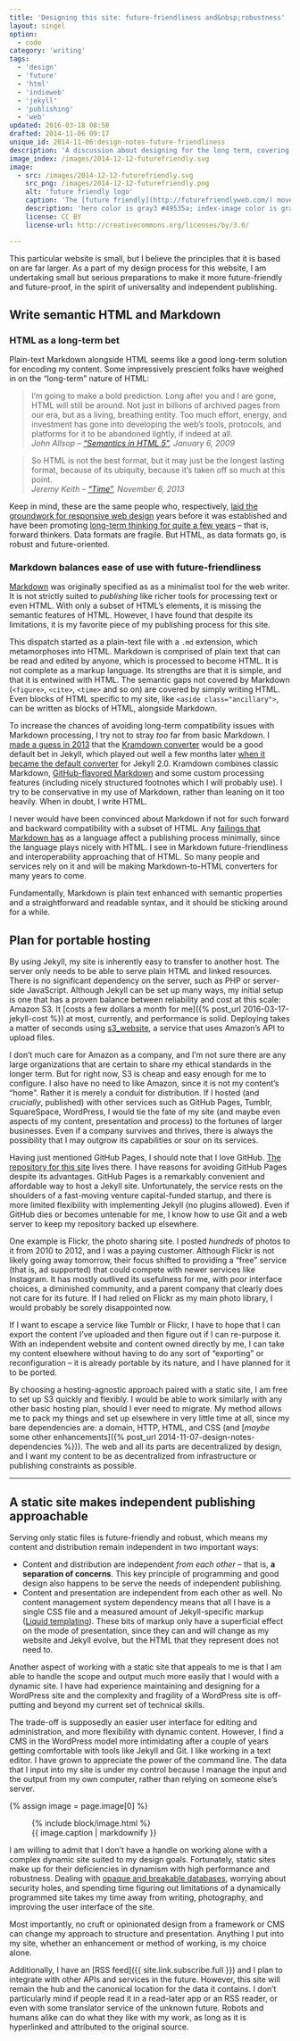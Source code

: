 ```yaml
---
title: 'Designing this site: future-friendliness and&nbsp;robustness'
layout: singel
option:
  - code
category: 'writing'
tags:
  - 'design'
  - 'future'
  - 'html'
  - 'indieweb'
  - 'jekyll'
  - 'publishing'
  - 'web'
updated: 2016-03-18 08:58
drafted: 2014-11-06 09:17
unique_id: 2014-11-06:design-notes-future-friendliness
description: 'A discussion about designing for the long term, covering HTML, independent publishing, and web hosting.'
image_index: /images/2014-12-12-futurefriendly.svg
image:
  - src: /images/2014-12-12-futurefriendly.svg
    src_png: /images/2014-12-12-futurefriendly.png
    alt: 'future friendly logo'
    caption: 'The [future friendly](http://futurefriendlyweb.com/) movement is a significant inspiration for my approach, in both philosophy and implementation. [#ffly](https://twitter.com/search?q=%23ffly) astronaut logo is licensed [CC BY](http://creativecommons.org/licenses/by/3.0/), modified slightly by me.'
    description: 'hero color is gray3 #49535a; index-image color is gray6 #84919a'
    license: CC BY
    license-url: http://creativecommons.org/licenses/by/3.0/

---
```


This particular website is small, but I believe the principles that it is based on are far larger. As a part of my design process for this website, I am undertaking small but serious preparations to make it more future-friendly and future-proof, in the spirit of universality and independent publishing.

## Write semantic HTML and Markdown

### HTML as a long-term bet

Plain-text Markdown alongside HTML seems like a good long-term solution for encoding my content. Some impressively prescient folks have weighed in on the “long-term” nature of HTML:

<blockquote>
  I’m going to make a bold prediction. Long after you and I are gone, HTML will still be around. Not just in billions of archived pages from our era, but as a living, breathing entity. Too much effort, energy, and investment has gone into developing the web’s tools, protocols, and platforms for it to be abandoned lightly, if indeed at all.
  <footer>
    <cite>John Allsop – <a href="http://alistapart.com/article/semanticsinHTML5">“Semantics in HTML 5”</a>, <time datetime="2009-01-06">January 6, 2009</time></cite>
  </footer>
</blockquote>

<blockquote>
  So HTML is not the best format, but it may just be the longest lasting format, because of its ubiquity, because it’s taken off so much at this point.
  <footer>
    <cite>Jeremy Keith – <a href="https://adactio.com/articles/6630/">“Time”</a>, <time datetime="2014-11-06">November 6, 2013</time></cite>
  </footer>
</blockquote>

Keep in mind, these are the same people who, respectively, [laid the groundwork for responsive web design](http://alistapart.com/article/dao) years before it was established and have been promoting [long-term thinking for quite a few years](https://adactio.com/articles/1522) – that is, forward thinkers. Data formats are fragile. But HTML, as data formats go, is robust and future-oriented.

### Markdown balances ease of use with future-friendliness

[Markdown](http://daringfireball.net/projects/markdown/) was originally specified as as a minimalist tool for the web writer. It is not strictly suited to *publishing* like richer tools for processing text or even HTML. With only a subset of HTML’s elements, it is missing the semantic features of HTML. However, I have found that despite its limitations, it is my favorite piece of my publishing process for this site.

This dispatch started as a plain-text file with a `.md` extension, which metamorphoses into HTML. Markdown is comprised of plain text that can be read and edited by anyone, which is processed to become HTML. It is not complete as a markup language. Its strengths are that it is simple, and that it is entwined with HTML. The semantic gaps not covered by Markdown (`<figure>`, `<cite>`, `<time>` and so on) are covered by simply writing HTML. Even blocks of HTML specific to my site, like `<aside class="ancillary">`, can be written as blocks of HTML, alongside Markdown.

<aside class="ancillary">
<p>To increase the chances of avoiding long-term compatibility issues with Markdown processing, I try not to stray <em>too</em> far from basic Markdown. I <a href="https://github.com/opattison/jeancflanagan/pull/14">made a guess in 2013</a> that the <a href="https://github.com/opattison/jeancflanagan/pull/14">Kramdown converter</a> would be a good default bet in Jekyll, which played out well a few months later <a href="http://jekyllrb.com/news/2014/05/06/jekyll-turns-2-0-0/">when it became the default converter</a> for Jekyll 2.0. Kramdown combines classic Markdown, <a href="https://help.github.com/articles/github-flavored-markdown/">GitHub-flavored Markdown</a> and some custom processing features (including nicely structured footnotes which I will probably use). I try to be conservative in my use of Markdown, rather than leaning on it too heavily. When in doubt, I write HTML.
</p>
</aside>

I never would have been convinced about Markdown if not for such forward and backward compatibility with a subset of HTML. Any [failings that Markdown has](http://indiewebcamp.com/markdown#Criticism) as a language affect a publishing process minimally, since the language plays nicely with HTML. I see in Markdown future-friendliness and interoperability approaching that of HTML. So many people and services rely on it and will be making Markdown-to-HTML converters for many years to come.

Fundamentally, Markdown is plain text enhanced with semantic properties and a straightforward and readable syntax, and it should be sticking around for a while.

## Plan for portable hosting

By using Jekyll, my site is inherently easy to transfer to another host. The server only needs to be able to serve plain HTML and linked resources. There is no significant dependency on the server, such as PHP or server-side JavaScript. Although Jekyll can be set up many ways, my initial setup is one that has a proven balance between reliability and cost at this scale: Amazon S3. It [costs a few dollars a month for me]({% post_url 2016-03-17-jekyll-cost %}) at most, currently, and performance is solid. Deploying takes a matter of seconds using [s3_website](https://github.com/laurilehmijoki/s3_website), a service that uses Amazon’s API to upload files.

I don’t much care for Amazon as a company, and I’m not sure there are any large organizations that are certain to share my ethical standards in the longer term. But for right now, S3 is cheap and easy enough for me to configure. I also have no need to like Amazon, since it is not my content’s “home”. Rather it is merely a conduit for distribution. If I hosted (and *crucially*, published) with other services such as GitHub Pages, Tumblr, SquareSpace, WordPress, I would tie the fate of my site (and maybe even aspects of my content, presentation and process) to the fortunes of larger businesses. Even if a company survives and thrives, there is always the possibility that I may outgrow its capabilities or sour on its services.

<aside class="ancillary">
<p>Having just mentioned GitHub Pages, I should note that I love GitHub. <a href="http://github.com/opattison/olivermakes/">The repository for this site</a> lives there. I have reasons for avoiding GitHub Pages despite its advantages. GitHub Pages is a remarkably convenient and affordable way to host a Jekyll site. Unfortunately, the service rests on the shoulders of a fast-moving venture capital-funded startup, and there is more limited flexibility with implementing Jekyll (no plugins allowed). Even if GitHub dies or becomes untenable for me, I know how to use Git and a web server to keep my repository backed up elsewhere.</p>
</aside>

One example is Flickr, the photo sharing site. I posted *hundreds* of photos to it from 2010 to 2012, and I was a paying customer. Although Flickr is not likely going away tomorrow, their focus shifted to providing a “free” service (that is, ad supported) that could compete with newer services like Instagram. It has mostly outlived its usefulness for me, with poor interface choices, a diminished community, and a parent company that clearly does not care for its future. If I had relied on Flickr as my main photo library, I would probably be sorely disappointed now.

If I want to escape a service like Tumblr or Flickr, I have to hope that I can export the content I’ve uploaded and then figure out if I can re-purpose it. With an independent website and content owned directly by me, I can take my content elsewhere without having to do any sort of “exporting” or reconfiguration – it is already portable by its nature, and I have planned for it to be ported.

By choosing a hosting-agnostic approach paired with a static site, I am free to set up S3 quickly and flexibly. I would be able to work similarly with any other basic hosting plan, should I ever need to migrate. My method allows me to pack my things and set up elsewhere in very little time at all, since my bare dependencies are: a domain, HTTP, HTML, and CSS (and [*maybe* some other enhancements]({% post_url 2014-11-07-design-notes-dependencies %})). The web and all its parts are decentralized by design, and I want my content to be as decentralized from infrastructure or publishing constraints as possible.

---

## A static site makes independent publishing approachable

Serving only static files is future-friendly and robust, which means my content and distribution remain independent in two important ways:

- Content and distribution are independent *from each other* – that is, **a separation of concerns**. This key principle of programming and good design also happens to be serve the needs of independent publishing.
- Content and presentation are independent from each other as well. No content management system dependency means that all I have is a single CSS file and a measured amount of Jekyll-specific markup ([Liquid templating](http://jekyllrb.com/docs/templates/)). These bits of markup only have a superficial effect on the mode of presentation, since they can and will change as my website and Jekyll evolve, but the HTML that they represent does not need to.

Another aspect of working with a static site that appeals to me is that I am able to handle the scope and output much more easily that I would with a dynamic site. I have had experience maintaining and designing for a WordPress site and the complexity and fragility of a WordPress site is off-putting and beyond my current set of technical skills.

The trade-off is supposedly an easier user interface for editing and administration, and more flexibility with dynamic content. However, I find a CMS in the WordPress model more intimidating after a couple of years getting comfortable with tools like Jekyll and Git. I like working in a text editor. I have grown to appreciate the power of the command line. The data that I input into my site is under my control because I manage the input and the output from my own computer, rather than relying on someone else’s server.

{% assign image = page.image[0] %}
<figure class="extralight right svg">
  {% include block/image.html %}
  <figcaption>{{ image.caption | markdownify }}</figcaption>
</figure>

I am willing to admit that I don’t have a handle on working alone with a complex dynamic site suited to my design goals. Fortunately, static sites make up for their deficiencies in dynamism with high performance and robustness. Dealing with [opaque and breakable databases](http://indiewebcamp.com/wiki/index.php?title=database-antipattern), worrying about security holes, and spending time figuring out limitations of a dynamically programmed site takes my time away from writing, photography, and improving the user interface of the site.

Most importantly, no cruft or opinionated design from a framework or CMS can change my approach to structure and presentation. Anything I put into my site, whether an enhancement or method of working, is my choice alone.

Additionally, I have an [RSS feed]({{ site.link.subscribe.full }}) and I plan to integrate with other APIs and services in the future. However, this site will remain the hub and the canonical location for the data it contains. I don’t particularly mind if people read it in a read-later app or an RSS reader, or even with some translator service of the unknown future. Robots and humans alike can do what they like with my work, as long as it is hyperlinked and attributed to the original source.
